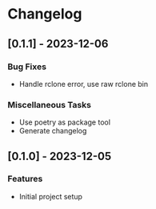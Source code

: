 # Changelog

## [0.1.1] - 2023-12-06

### Bug Fixes

- Handle rclone error, use raw rclone bin

### Miscellaneous Tasks

- Use poetry as package tool
- Generate changelog

## [0.1.0] - 2023-12-05

### Features

- Initial project setup

